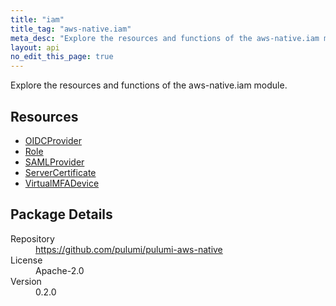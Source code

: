 ```yaml
---
title: "iam"
title_tag: "aws-native.iam"
meta_desc: "Explore the resources and functions of the aws-native.iam module."
layout: api
no_edit_this_page: true
---
```


<!-- WARNING: this file was generated by Pulumi Docs Generator. -->
<!-- Do not edit by hand unless you're certain you know what you are doing! -->

Explore the resources and functions of the aws-native.iam module.

<h2 id="resources">Resources</h2>
<ul class="api">
    <li><a href="oidcprovider" title="OIDCProvider"><span class="symbol resource"></span>OIDCProvider</a></li>
    <li><a href="role" title="Role"><span class="symbol resource"></span>Role</a></li>
    <li><a href="samlprovider" title="SAMLProvider"><span class="symbol resource"></span>SAMLProvider</a></li>
    <li><a href="servercertificate" title="ServerCertificate"><span class="symbol resource"></span>ServerCertificate</a></li>
    <li><a href="virtualmfadevice" title="VirtualMFADevice"><span class="symbol resource"></span>VirtualMFADevice</a></li>
</ul>

<h2 id="package-details">Package Details</h2>
<dl class="package-details">
	<dt>Repository</dt>
	<dd><a href="https://github.com/pulumi/pulumi-aws-native">https://github.com/pulumi/pulumi-aws-native</a></dd>
	<dt>License</dt>
	<dd>Apache-2.0</dd>
	<dt>Version</dt>
	<dd>0.2.0</dd>
</dl>

